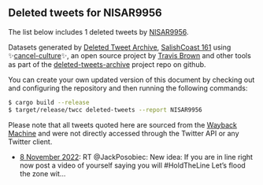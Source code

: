 ## Deleted tweets for NISAR9956

The list below includes 1 deleted tweets by
[NISAR9956](https://twitter.com/NISAR9956).



Datasets generated by [Deleted Tweet Archive](https://twitter.com/deletedtweet161), 
[SalishCoast 161](https://twitter.com/SalishCoastA) using 
✨[cancel-culture](https://github.com/travisbrown/cancel-culture)✨, an open source project by 
[Travis Brown](https://twitter.com/travisbrown) and other tools as part of the 
[deleted-tweets-archive](https://github.com/salcoast/deleted-tweets-archive/) project repo on github.

You can create your own updated version of this document by checking out and configuring the
repository and then running the following commands:

```bash
$ cargo build --release
$ target/release/twcc deleted-tweets --report NISAR9956
```

Please note that all tweets quoted here are sourced from the
[Wayback Machine](https://web.archive.org) and were not directly accessed through the Twitter API or
any Twitter client.

* [ 8 November 2022](https://web.archive.org/web/20221108215510/https://twitter.com/NISAR9956/status/1590100643301457920): RT @JackPosobiec: New idea:   If you are in line right now post a video of yourself saying you will #HoldTheLine   Let’s flood the zone wit… <!--1590100643301457920-->
